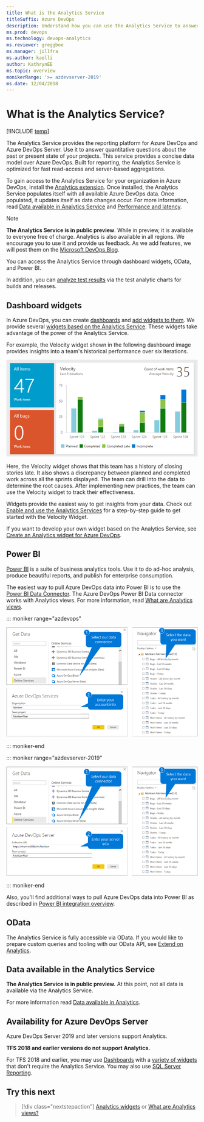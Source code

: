 ```yaml
---
title: What is the Analytics Service
titleSuffix: Azure DevOps
description: Understand how you can use the Analytics Service to answer quantitative questions about your projects in Azure DevOps
ms.prod: devops
ms.technology: devops-analytics
ms.reviewer: greggboe
ms.manager: jillfra
ms.author: kaelli
author: KathrynEE
ms.topic: overview
monikerRange: '>= azdevserver-2019'
ms.date: 12/04/2018
---
```


# What is the Analytics Service?

[!INCLUDE [temp](../../_shared/version-azure-devops.md)]

The Analytics Service provides the reporting platform for Azure DevOps and Azure DevOps Server. Use it to answer quantitative questions about the past or present state of your projects. This service provides a concise data model over Azure DevOps. Built for reporting, the Analytics Service is optimized for fast read-access and server-based aggregations.

To gain access to the Analytics Service for your organization in Azure DevOps, install the [Analytics extension](../analytics/analytics-extension.md). Once installed, the Analytics Service populates itself with all available Azure DevOps data. Once populated, it updates itself as data changes occur. For more information, read [Data available in Analytics Service](./data-available-in-analytics.md) and [Performance and latency](performance-latency.md).

> [!NOTE]
> **The Analytics Service is in public preview**. While in preview, it is available to everyone free of charge. Analytics is also available in all regions. We encourage you to use it and provide us feedback. As we add features, we will post them on the [Microsoft DevOps Blog](https://blogs.msdn.microsoft.com/devops/tag/reporting/).

You can access the Analytics Service through dashboard widgets, OData, and Power BI.

In addition, you can [analyze test results](../../pipelines/test/test-analytics.md?toc=/azure/devops/report/analytics/toc.json&bc=/azure/devops/report/analytics/breadcrumb/toc.json) via the test analytic charts for builds and releases. 

## Dashboard widgets

In Azure DevOps, you can create [dashboards](../dashboards/dashboards.md) and [add widgets to them](../dashboards/add-widget-to-dashboard.md). We provide several [widgets based on the Analytics Service](analytics-widgets.md). These widgets take advantage of the power of the Analytics Service. 

For example, the Velocity widget shown in the following dashboard image provides insights into a team's historical performance over six iterations. 

![Analytics Service - Velocity Widget](_img/what-is-analytics/dashboard-showing-velocity.png)

Here, the Velocity widget shows that this team has a history of closing stories late. It also shows a discrepancy between planned and completed work across all the sprints displayed. The team can drill into the data to determine the root causes. After implementing new practices, the team can use the Velocity widget to track their effectiveness.

Widgets provide the easiest way to get insights from your data. Check out [Enable and use the Analytics Services](enable-analytics-velocity.md) for a step-by-step guide to get started with the Velocity Widget.

If you want to develop your own widget based on the Analytics Service, see [Create an Analytics widget for Azure DevOps](../extend-analytics/example-analytics-widget.md).

## Power BI
[Power BI](https://powerbi.microsoft.com) is a suite of business analytics tools. Use it to do ad-hoc analysis, produce beautiful reports, and publish for enterprise consumption.

The easiest way to pull Azure DevOps data into Power BI is to use the [Power BI Data Connector](../powerbi/data-connector-connect.md). The Azure DevOps Power BI Data connector works with Analytics views. For more information, read [What are Analytics views](./what-are-analytics-views.md).
 
::: moniker range="azdevops"

![Power BI Azure DevOps Connector (Beta)](../powerbi/_img/pbi-getstarted-123.png)

::: moniker-end

::: moniker range="azdevserver-2019"

![Power BI Azure DevOps Server Connector (Beta)](../powerbi/_img/pbi-getstarted-123-onprem.png)

::: moniker-end

Also, you'll find additional ways to pull Azure DevOps data into Power BI as described in [Power BI integration overview](../powerbi/overview.md).

## OData
The Analytics Service is fully accessible via OData. If you would like to prepare custom queries and tooling with our OData API, see [Extend on Analytics](../extend-analytics/index.md).

## Data available in the Analytics Service

**The Analytics Service is in public preview.** At this point, not all data is available via the Analytics Service.

For more information read [Data available in Analytics](./data-available-in-analytics.md).

## Availability for Azure DevOps Server

Azure DevOps Server 2019 and later versions support Analytics. 

**TFS 2018 and earlier versions do not support Analytics.**

For TFS 2018 and earlier, you may use [Dashboards](../dashboards/dashboards.md) with a [variety of widgets](../dashboards/widget-catalog.md) that don't require the Analytics Service. You may also use [SQL Server Reporting](../sql-reports/index.md). 

## Try this next
> [!div class="nextstepaction"]
> [Analytics widgets](analytics-widgets.md) or [What are Analytics views?](what-are-analytics-views.md) 
